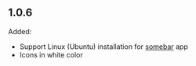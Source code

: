 ## 1.0.6

  Added:

  - Support Linux (Ubuntu) installation for [somebar](https://github.com/limpbrains/somebar) app
  - Icons in white color
